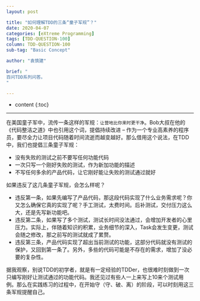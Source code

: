 ```yaml
---
layout: post

title: "如何理解TDD的三条“童子军规”？"
date: 2020-04-07
categories: [eXtreme Programming]
tags: [TDD-QUESTION-100]
column: TDD-QUESTION-100
sub-tag: "Basic Concept"

author: "袁慎建"

brief: "
百问TDD系列问答。
"

---
```


* content
{:toc}

---

在美国童子军中，流传一条这样的军规：`让营地比你来时更干净`。Bob大叔在他的《代码整洁之道》中也引用这个词，提倡持续改进 – 作为一个专业高素养的程序员，要尽全力让项目代码随着时间流逝而越变越好。那么借用这个说法，在TDD中，我们也提倡三条童子军规：

*   没有失败的测试之前不要写任何功能代码
*   一次只写一个刚好失败的测试，作为新加功能的描述
*   不写任何多余的产品代码，让它刚好能让失败的测试通过就好

如果违反了这几条童子军规，会怎么样呢？

*   违反第一条，如果先编写了产品代码，那这段代码实现了什么业务需求呢？你又怎么确保它真的实现了呢？手工测试，太费时间。后补测试，交付压力这么大，还是先写新功能吧。
*   违反第二条，如果写了多个测试，测试长时间没法通过，会增加开发者的心里压力。实际上，伴随着知识的积累，业务细节的深入，Task会发生变更，测试会随之修改，那之前写的测试就成了累赘。
*   违反第三条，产品代码实现了超出当前测试的功能，这部分代码就没有测试的保护，又回到第一条了。另外，多些的代码可能是不存在的需求，增加了没必要的复杂性。

据我观察，别说TDD的初学者，就是有一定经验的TDDer，也很难时刻做到一次只编写刚好让测试通过的功能代码。我还见过有些人一上来写上10来个测试用例。那么在实践练习的过程中，在开始守（守、破、离）的阶段，可以时刻用这三条军规提醒自己。
